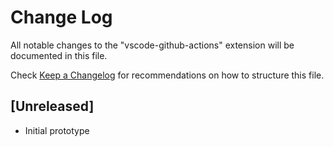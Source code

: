 # Change Log

All notable changes to the "vscode-github-actions" extension will be documented in this file.

Check [Keep a Changelog](http://keepachangelog.com/) for recommendations on how to structure this file.

## [Unreleased]

- Initial prototype